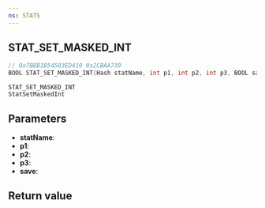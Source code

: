 ```yaml
---
ns: STATS
---
```

## STAT_SET_MASKED_INT

```c
// 0x7BBB1B54583ED410 0x2CBAA739
BOOL STAT_SET_MASKED_INT(Hash statName, int p1, int p2, int p3, BOOL save);
```

```
STAT_SET_MASKED_INT
StatSetMaskedInt
```

## Parameters
* **statName**: 
* **p1**: 
* **p2**: 
* **p3**: 
* **save**: 

## Return value
